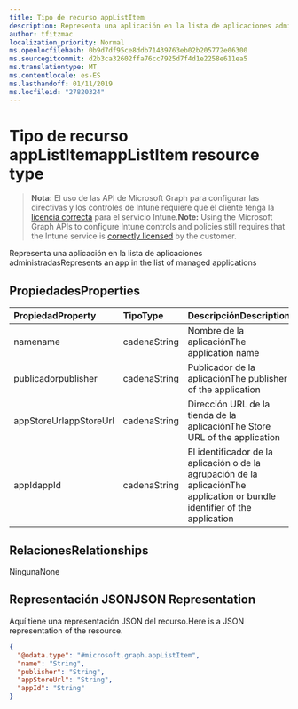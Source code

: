 ```yaml
---
title: Tipo de recurso appListItem
description: Representa una aplicación en la lista de aplicaciones administradas
author: tfitzmac
localization_priority: Normal
ms.openlocfilehash: 0b9d7df95ce8ddb71439763eb02b205772e06300
ms.sourcegitcommit: d2b3ca32602ffa76cc7925d7f4d1e2258e611ea5
ms.translationtype: MT
ms.contentlocale: es-ES
ms.lasthandoff: 01/11/2019
ms.locfileid: "27820324"
---
```

# <a name="applistitem-resource-type"></a><span data-ttu-id="c51e2-103">Tipo de recurso appListItem</span><span class="sxs-lookup"><span data-stu-id="c51e2-103">appListItem resource type</span></span>

> <span data-ttu-id="c51e2-104">**Nota:** El uso de las API de Microsoft Graph para configurar las directivas y los controles de Intune requiere que el cliente tenga la [licencia correcta](https://go.microsoft.com/fwlink/?linkid=839381) para el servicio Intune.</span><span class="sxs-lookup"><span data-stu-id="c51e2-104">**Note:** Using the Microsoft Graph APIs to configure Intune controls and policies still requires that the Intune service is [correctly licensed](https://go.microsoft.com/fwlink/?linkid=839381) by the customer.</span></span>

<span data-ttu-id="c51e2-105">Representa una aplicación en la lista de aplicaciones administradas</span><span class="sxs-lookup"><span data-stu-id="c51e2-105">Represents an app in the list of managed applications</span></span>
## <a name="properties"></a><span data-ttu-id="c51e2-106">Propiedades</span><span class="sxs-lookup"><span data-stu-id="c51e2-106">Properties</span></span>
|<span data-ttu-id="c51e2-107">Propiedad</span><span class="sxs-lookup"><span data-stu-id="c51e2-107">Property</span></span>|<span data-ttu-id="c51e2-108">Tipo</span><span class="sxs-lookup"><span data-stu-id="c51e2-108">Type</span></span>|<span data-ttu-id="c51e2-109">Descripción</span><span class="sxs-lookup"><span data-stu-id="c51e2-109">Description</span></span>|
|:---|:---|:---|
|<span data-ttu-id="c51e2-110">name</span><span class="sxs-lookup"><span data-stu-id="c51e2-110">name</span></span>|<span data-ttu-id="c51e2-111">cadena</span><span class="sxs-lookup"><span data-stu-id="c51e2-111">String</span></span>|<span data-ttu-id="c51e2-112">Nombre de la aplicación</span><span class="sxs-lookup"><span data-stu-id="c51e2-112">The application name</span></span>|
|<span data-ttu-id="c51e2-113">publicador</span><span class="sxs-lookup"><span data-stu-id="c51e2-113">publisher</span></span>|<span data-ttu-id="c51e2-114">cadena</span><span class="sxs-lookup"><span data-stu-id="c51e2-114">String</span></span>|<span data-ttu-id="c51e2-115">Publicador de la aplicación</span><span class="sxs-lookup"><span data-stu-id="c51e2-115">The publisher of the application</span></span>|
|<span data-ttu-id="c51e2-116">appStoreUrl</span><span class="sxs-lookup"><span data-stu-id="c51e2-116">appStoreUrl</span></span>|<span data-ttu-id="c51e2-117">cadena</span><span class="sxs-lookup"><span data-stu-id="c51e2-117">String</span></span>|<span data-ttu-id="c51e2-118">Dirección URL de la tienda de la aplicación</span><span class="sxs-lookup"><span data-stu-id="c51e2-118">The Store URL of the application</span></span>|
|<span data-ttu-id="c51e2-119">appId</span><span class="sxs-lookup"><span data-stu-id="c51e2-119">appId</span></span>|<span data-ttu-id="c51e2-120">cadena</span><span class="sxs-lookup"><span data-stu-id="c51e2-120">String</span></span>|<span data-ttu-id="c51e2-121">El identificador de la aplicación o de la agrupación de la aplicación</span><span class="sxs-lookup"><span data-stu-id="c51e2-121">The application or bundle identifier of the application</span></span>|

## <a name="relationships"></a><span data-ttu-id="c51e2-122">Relaciones</span><span class="sxs-lookup"><span data-stu-id="c51e2-122">Relationships</span></span>
<span data-ttu-id="c51e2-123">Ninguna</span><span class="sxs-lookup"><span data-stu-id="c51e2-123">None</span></span>
## <a name="json-representation"></a><span data-ttu-id="c51e2-124">Representación JSON</span><span class="sxs-lookup"><span data-stu-id="c51e2-124">JSON Representation</span></span>
<span data-ttu-id="c51e2-125">Aquí tiene una representación JSON del recurso.</span><span class="sxs-lookup"><span data-stu-id="c51e2-125">Here is a JSON representation of the resource.</span></span>
<!-- {
  "blockType": "resource",
  "@odata.type": "microsoft.graph.appListItem"
}
-->
``` json
{
  "@odata.type": "#microsoft.graph.appListItem",
  "name": "String",
  "publisher": "String",
  "appStoreUrl": "String",
  "appId": "String"
}
```



